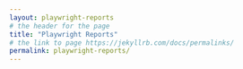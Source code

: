 ```yaml
---
layout: playwright-reports
# the header for the page
title: "Playwright Reports"
# the link to page https://jekyllrb.com/docs/permalinks/
permalink: playwright-reports/
---
```

